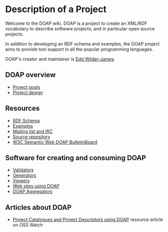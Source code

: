 # Description of a Project

Welcome to the DOAP wiki. DOAP is a project to create an XML/RDF vocabulary to describe software projects, and in particular open source projects.

In addition to developing an RDF schema and examples, the DOAP project aims to provide tool support in all the popular programming languages.

DOAP's creator and maintainer is [Edd Wilder-James](http://ewj.me/).

## DOAP overview

* [Project goals](https://github.com/ewilderj/doap/wiki/Project-goals)
* [Project design](https://github.com/ewilderj/doap/wiki/Project-design)

## Resources

* [RDF Schema](http://usefulinc.com/ns/doap#)
* [Examples](https://github.com/ewilderj/doap/tree/master/examples)
* [Mailing list and IRC](https://github.com/ewilderj/doap/wiki/Mailing-list-and-IRC)
* [Source repository](https://github.com/ewilderj/doap)
* [W3C Semantic Web DOAP BulletinBoard](http://www.w3.org/wiki/SemanticWebDOAPBulletinBoard)

## Software for creating and consuming DOAP

* [Validators](wiki/Validators)
* [Generators](wiki/Generators)
* [Viewers](wiki/Viewers)
* [Web sites using DOAP](wiki/Sites)
* [DOAP Aggregators](wiki/Aggregators)

## Articles about DOAP
* [Project Catalogues and Project Descriptors using DOAP](http://www.oss-watch.ac.uk/resources/doap) resource article on OSS Watch